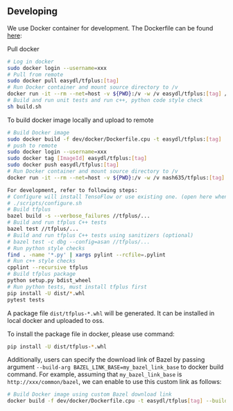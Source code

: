 ## Developing

We use Docker container for development. The Dockerfile can be found [here](dev/Dockerfile):

Pull docker
```bash
# Log in docker
sudo docker login --username=xxx
# Pull from remote
sudo docker pull easydl/tfplus:[tag]
# Run Docker container and mount source directory to /v
docker run -it --rm --net=host -v ${PWD}:/v -w /v easydl/tfplus:[tag] /bin/bash
# Build and run unit tests and run c++, python code style check
sh build.sh
```

To build docker image locally and upload to remote
```bash
# Build Docker image
sudo docker build -f dev/docker/Dockerfile.cpu -t easydl/tfplus:[tag] .
# push to remote
sudo docker login --username=xxx
sudo docker tag [ImageId] easydl/tfplus:[tag]
sudo docker push easydl/tfplus:[tag]
# Run Docker container and mount source directory to /v
docker run -it --rm --net=host -v ${PWD}:/v -w /v nash635/tfplus:[tag]

For development, refer to following steps:
# Configure will install TensoFlow or use existing one. (open here when tfplus added.)
# ./scripts/configure.sh
# Build tfplus
bazel build -s --verbose_failures //tfplus/...
# Build and run tfplus C++ tests
bazel test //tfplus/...
# Build and run tfplus C++ tests using sanitizers (optional)
# bazel test -c dbg --config=asan //tfplus/...
# Run python style checks
find . -name '*.py' | xargs pylint --rcfile=.pylint
# Run c++ style checks
cpplint --recursive tfplus
# Build tfplus package
python setup.py bdist_wheel
# Run python tests, must install tfplus first
pip install -U dist/*.whl
pytest tests
```

A package file `dist/tfplus-*.whl` will be generated. It can be installed in local docker and uploaded to oss.

To install the package file in docker, please use command:
```bash
pip install -U dist/tfplus-*.whl
```

Additionally, users can specify the download link of Bazel by passing argument `--build-arg BAZEL_LINK_BASE=my_bazel_link_base` to docker build command. For example, assuming that `my_bazel_link_base` is `http://xxx/common/bazel`, we can enable to use this custom link as follows:
```bash
# Build Docker image using custom Bazel download link
docker build -f dev/docker/Dockerfile.cpu -t easydl/tfplus[tag] --build-arg BAZEL_LINK_BASE=*** .
```
